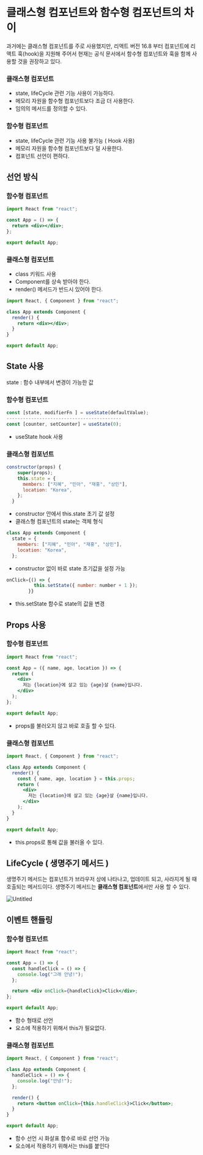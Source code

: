 # 클래스형 컴포넌트와 함수형 컴포넌트의 차이

과거에는 클래스형 컴포넌트를 주로 사용했지만, 리액트 버전 16.8 부터 컴포넌트에 리액트 훅(hook)을 지원해 주어서 현재는 공식 문서에서 함수형 컴포넌트와 훅을 함께 사용할 것을 권장하고 있다.

### 클래스형 컴포넌트

- state, lifeCycle 관련 기능 사용이 가능하다.
- 메모리 자원을 함수형 컴포넌트보다 조금 더 사용한다.
- 임의의 메서드를 정의할 수 있다.

### 함수형 컴포넌트

- state, lifeCycle 관련 기능 사용 불가능 ( Hook 사용)
- 메모리 자원을 함수형 컴포넌트보다 덜 사용한다.
- 컴포넌트 선언이 편하다.

## 선언 방식

### 함수형 컴포넌트

```jsx
import React from "react";

const App = () => {
  return <div></div>;
};

export default App;
```

### 클래스형 컴포넌트

- class 키워드 사용
- Component를 상속 받아야 한다.
- render() 메서드가 반드시 있어야 한다.

```jsx
import React, { Component } from "react";

class App extends Component {
  render() {
    return <div></div>;
  }
}

export default App;
```

## State 사용

state : 함수 내부에서 변경이 가능한 값

### 함수형 컴포넌트

```jsx
const [state, modifierFn ] = useState(defaultValue);
------------------------------------------
const [counter, setCounter] = useState(0);
```

- useState hook 사용

### 클래스형 컴포넌트

```jsx
constructor(props) {
    super(props);
    this.state = {
      members: ["지혜", "민아", "재홍", "상민"],
      location: "Korea",
    };
  }
```

- constructor 안에서 this.state 초기 값 설정
- 클래스형 컴포넌트의 state는 객체 형식

```jsx
class App extends Component {
  state = {
    members: ["지혜", "민아", "재홍", "상민"],
    location: "Korea",
  };
```

- constructor 없이 바로 state 초기값을 설정 가능

```jsx
onClick={() => {
          this.setState({ number: number + 1 });
        }}
```

- this.setState 함수로 state의 값을 변경

## Props 사용

### 함수형 컴포넌트

```jsx
import React from "react";

const App = ({ name, age, location }) => {
  return (
    <div>
      저는 {location}에 살고 있는 {age}살 {name}입니다.
    </div>
  );
};

export default App;
```

- props를 불러오지 않고 바로 호출 할 수 있다.

### 클래스형 컴포넌트

```jsx
import React, { Component } from "react";

class App extends Component {
  render() {
    const { name, age, location } = this.props;
    return (
      <div>
        저는 {location}에 살고 있는 {age}살 {name}입니다.
      </div>
    );
  }
}

export default App;
```

- this.props로 통해 값을 불러올 수 있다.

## LifeCycle ( 생명주기 메서드 )

생명주기 메서드는 컴포넌트가 브라우저 상에 나타나고, 업데이트 되고, 사라지게 될 때 호출되는 메서드이다. 생명주기 메서드는 **클래스형 컴포넌트**에서만 사용 할 수 있다.

![Untitled](https://s3.us-west-2.amazonaws.com/secure.notion-static.com/0123d94f-f82b-4f6b-80f4-8847321404d4/Untitled.png?X-Amz-Algorithm=AWS4-HMAC-SHA256&X-Amz-Content-Sha256=UNSIGNED-PAYLOAD&X-Amz-Credential=AKIAT73L2G45EIPT3X45%2F20220803%2Fus-west-2%2Fs3%2Faws4_request&X-Amz-Date=20220803T132926Z&X-Amz-Expires=86400&X-Amz-Signature=115f87a92636e304c3372ccfe4770414ca2cf1b3646fe690612c4bbcb5074c45&X-Amz-SignedHeaders=host&response-content-disposition=filename%20%3D%22Untitled.png%22&x-id=GetObject)

## 이벤트 핸들링

### 함수형 컴포넌트

```jsx
import React from "react";

const App = () => {
  const handleClick = () => {
    console.log("그래 안녕!");
  };

  return <div onClick={handleClick}>Click</div>;
};

export default App;
```

- 함수 형태로 선언
- 요소에 적용하기 위해서 this가 필요없다.

### 클래스형 컴포넌트

```jsx
import React, { Component } from "react";

class App extends Component {
  handleClick = () => {
    console.log("안녕!");
  };

  render() {
    return <button onClick={this.handleClick}>Click</button>;
  }
}

export default App;
```

- 함수 선언 시 화살표 함수로 바로 선언 가능
- 요소에서 적용하기 위해서는 this를 붙인다
